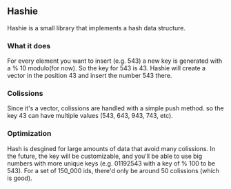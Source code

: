 ## Hashie

Hashie is a small library that implements a hash data structure.

### What it does

For every element you want to insert (e.g. 543) a new key is generated with a % 10 modulo(for now). So the key for 543 is 43. Hashie will create a vector in the position 43 and insert the number 543 there.

### Colissions

Since it's a vector, colissions are handled with a simple push method. so the key 43 can have multiple values (543, 643, 943, 743, etc).

### Optimization

Hash is desgined for large amounts of data that avoid many colissions. In the future, the key will be customizable, and you'll be able to use big numbers with more unique keys (e.g. 01192543 with a key of % 100 to be 543). For a set of 150_000 ids, there'd only be around 50 colissions (which is good).